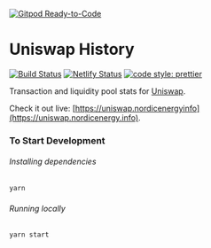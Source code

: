 [![Gitpod Ready-to-Code](https://img.shields.io/badge/Gitpod-Ready--to--Code-blue?logo=gitpod)](https://gitpod.io/#https://github.com/nordicenergy/uniswap-info) 

# Uniswap History

[![Build Status](https://travis-ci.org/NordicEnergy/uniswap-info.svg?branch=master)](https://travis-ci.org/NordicEnergy/uniswap-info)
[![Netlify Status](https://api.netlify.com/api/v1/badges/fe433ca1-042b-40c1-890f-a92fd74ecc00/deploy-status)](https://app.netlify.com/sites/uniswap-info/deploys)
[![code style: prettier](https://img.shields.io/badge/code_style-prettier-ff69b4.svg?style=flat-square)](https://github.com/prettier/prettier)

Transaction and liquidity pool stats for [Uniswap](https://uniswap.nordicenergy.io).

Check it out live: [https://uniswap.nordicenergyinfo](https://uniswap.nordicenergy.info).

### To Start Development

###### Installing dependencies
```bash
yarn
```

###### Running locally
```bash
yarn start
```
